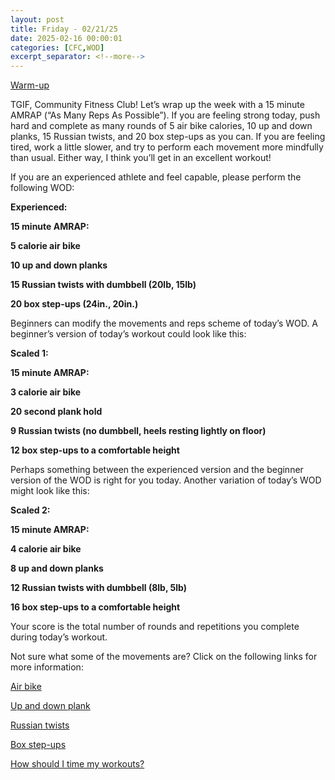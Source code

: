 ```yaml
---
layout: post
title: Friday - 02/21/25
date: 2025-02-16 00:00:01
categories: [CFC,WOD]
excerpt_separator: <!--more-->
---
```

[Warm-up](https://communityfitnessclub.wixsite.com/website/post/basic-full-body-warm-up)

TGIF, Community Fitness Club! Let’s wrap up the week with a 15 minute AMRAP (“As Many Reps As Possible”). If you are feeling strong today, push hard and complete as many rounds of 5 air bike calories, 10 up and down planks, 15 Russian twists, and 20 box step-ups as you can. If you are feeling tired, work a little slower, and try to perform each movement more mindfully than usual. Either way, I think you’ll get in an excellent workout!

If you are an experienced athlete and feel capable, please perform the following WOD:

**Experienced:**

**15 minute AMRAP:**

**5 calorie air bike**

**10 up and down planks**

**15 Russian twists with dumbbell (20lb, 15lb)**

**20 box step-ups (24in., 20in.)**
<!--more-->

Beginners can modify the movements and reps scheme of today’s WOD. A beginner’s version of today’s workout could look like this:

**Scaled 1:**

**15 minute AMRAP:**

**3 calorie air bike**

**20 second plank hold**

**9 Russian twists (no dumbbell, heels resting lightly on floor)**

**12 box step-ups to a comfortable height**

Perhaps something between the experienced version and the beginner version of the WOD is right for you today. Another variation of today’s WOD might look like this:

**Scaled 2:**

**15 minute AMRAP:**

**4 calorie air bike**

**8 up and down planks**

**12 Russian twists with dumbbell (8lb, 5lb)**

**16 box step-ups to a comfortable height**

Your score is the total number of rounds and repetitions you complete during today’s workout. 

Not sure what some of the movements are? Click on the following links for more information:

[Air bike](https://communityfitnessclub.wixsite.com/website/post/air-bike)

[Up and down plank](https://www.youtube.com/watch?v=L4oFJRDAU4Q)

[Russian twists](https://communityfitnessclub.wixsite.com/website/post/russian-twists) 

[Box step-ups](https://www.youtube.com/watch?v=5qjqDHOUh-A)

[How should I time my workouts?](https://communityfitnessclub.wixsite.com/website/post/how-should-i-time-my-workouts)
